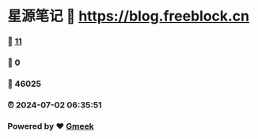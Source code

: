 # 星源笔记 :link: https://blog.freeblock.cn 
### :page_facing_up: [11](https://blog.freeblock.cn/tag.html) 
### :speech_balloon: 0 
### :hibiscus: 46025 
### :alarm_clock: 2024-07-02 06:35:51 
### Powered by :heart: [Gmeek](https://github.com/Meekdai/Gmeek)
